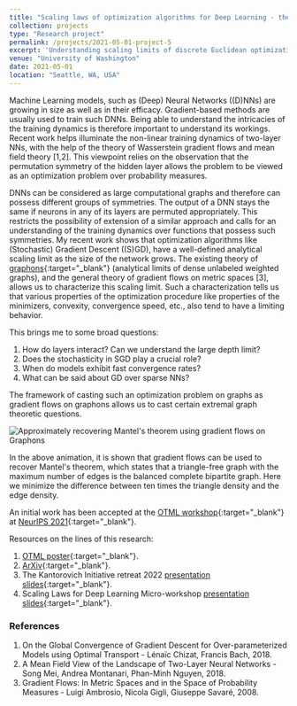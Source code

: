 ```yaml
---
title: "Scaling laws of optimization algorithms for Deep Learning - the Graphon perspective"
collection: projects
type: "Research project"
permalink: /projects/2021-05-01-project-5
excerpt: 'Understanding scaling limits of discrete Euclidean optimization algorithms on large unlabeled graphs. This problem is motivated by the problem of optimizing permutation invariant risk functions of (single layer and deep) Neural Networks (NNs). Theoretical aspects stem from the original theory of gradient flows on the Wasserstein space, which have been used to understand scaling limits of (stochstic) gradient descent ((S)GD) processes in the case of single hidden layer neural networks. There are also other related questions that are specific to the qualitative nature of the stochasticity in the SGD process, and the role of depth in NNs.'
venue: "University of Washington"
date: 2021-05-01
location: "Seattle, WA, USA"
---
```


Machine Learning models, such as (Deep) Neural Networks ((D)NNs) are growing in size as well as in their efficacy. Gradient-based methods are usually used to train such DNNs. Being able to understand the intricacies of the training dynamics is therefore important to understand its workings. Recent work helps illuminate the non-linear training dynamics of two-layer NNs, with the help of the theory of Wasserstein gradient flows and mean field theory [1,2]. This viewpoint relies on the observation that the permutation symmetry of the hidden layer allows the problem to be viewed as an optimization problem over probability measures.

DNNs can be considered as large computational graphs and therefore can possess different groups of symmetries. The output of a DNN stays the same if neurons in any of its layers are permuted appropriately. This restricts the possibility of extension of a similar approach and calls for an understanding of the training dynamics over functions that possess such symmetries. My recent work shows that optimization algorithms like (Stochastic) Gradient Descent ((S)GD), have a well-defined analytical scaling limit as the size of the network grows. The existing theory of [graphons](https://en.wikipedia.org/wiki/Graphon){:target="_blank"} (analytical limits of dense unlabeled weighted graphs), and the general theory of gradient flows on metric spaces [3], allows us to characterize this scaling limit. Such a characterization tells us that various properties of the optimization procedure like properties of the minimizers, convexity, convergence speed, etc., also tend to have a limiting behavior.

This brings me to some broad questions:
1. How do layers interact? Can we understand the large depth limit?
2. Does the stochasticity in SGD play a crucial role?
3. When do models exhibit fast convergence rates?
4. What can be said about GD over sparse NNs?

The framework of casting such an optimization problem on graphs as gradient flows on graphons allows us to cast certain extremal graph theoretic questions.

![Approximately recovering Mantel's theorem using gradient flows on Graphons](https://raghavsomani.github.io/projects/files/mantel.gif)

In the above animation, it is shown that gradient flows can be used to recover Mantel's theorem, which states that a triangle-free graph with the maximum number of edges is the balanced complete bipartite graph. Here we minimize the difference between ten times the triangle density and the edge density.

An initial work has been accepted at the [OTML workshop](https://otml2021.github.io/){:target="_blank"} at [NeurIPS 2021](https://nips.cc/Conferences/2021){:target="_blank"}.

Resources on the lines of this research:
1. [OTML poster](https://raghavsomani.github.io/publications/files/OTML_poster_Gradient_Flows_on_Graphons.pdf){:target="_blank"}.
2. [ArXiv](https://arxiv.org/abs/2111.09459){:target="_blank"}.
3. The Kantorovich Initiative retreat 2022 [presentation slides](https://raghavsomani.github.io/projects/files/Gradient_flows_on_Graphons_presentation.pdf){:target="_blank"}.
4. Scaling Laws for Deep Learning Micro-workshop [presentation slides](https://raghavsomani.github.io/projects/files/Scaling_limit_of_optimization_algorithms_on_NNs.pdf){:target="_blank"}.

### References

1. On the Global Convergence of Gradient Descent for Over-parameterized Models using Optimal Transport - Lénaïc Chizat, Francis Bach, 2018.
2. A Mean Field View of the Landscape of Two-Layer Neural Networks - Song Mei, Andrea Montanari, Phan-Minh Nguyen, 2018.
3. Gradient Flows: In Metric Spaces and in the Space of Probability Measures - Luigi Ambrosio, Nicola Gigli, Giuseppe Savaré, 2008.